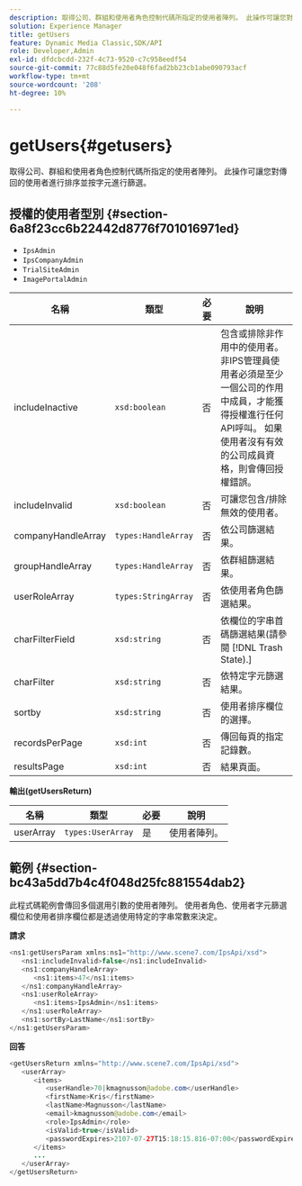 ```yaml
---
description: 取得公司、群組和使用者角色控制代碼所指定的使用者陣列。 此操作可讓您對傳回的使用者進行排序並按字元進行篩選。
solution: Experience Manager
title: getUsers
feature: Dynamic Media Classic,SDK/API
role: Developer,Admin
exl-id: dfdcbcdd-232f-4c73-9520-c7c958eedf54
source-git-commit: 77c88d5fe20e048f6fad2bb23cb1abe090793acf
workflow-type: tm+mt
source-wordcount: '208'
ht-degree: 10%

---
```


# getUsers{#getusers}

取得公司、群組和使用者角色控制代碼所指定的使用者陣列。 此操作可讓您對傳回的使用者進行排序並按字元進行篩選。

## 授權的使用者型別 {#section-6a8f23cc6b22442d8776f701016971ed}

* `IpsAdmin`
* `IpsCompanyAdmin`
* `TrialSiteAdmin`
* `ImagePortalAdmin`


| 名稱 | 類型 | 必要 | 說明 |
|---|---|---|---|
| includeInactive | `xsd:boolean` | 否 | 包含或排除非作用中的使用者。 非IPS管理員使用者必須是至少一個公司的作用中成員，才能獲得授權進行任何API呼叫。 如果使用者沒有有效的公司成員資格，則會傳回授權錯誤。 |
| includeInvalid | `xsd:boolean` | 否 | 可讓您包含/排除無效的使用者。 |
| companyHandleArray | `types:HandleArray` | 否 | 依公司篩選結果。 |
| groupHandleArray | `types:HandleArray` | 否 | 依群組篩選結果。 |
| userRoleArray | `types:StringArray` | 否 | 依使用者角色篩選結果。 |
| charFilterField | `xsd:string` | 否 | 依欄位的字串首碼篩選結果(請參閱 [!DNL Trash State).] |
| charFilter | `xsd:string` | 否 | 依特定字元篩選結果。 |
| sortby | `xsd:string` | 否 | 使用者排序欄位的選擇。 |
| recordsPerPage | `xsd:int` | 否 | 傳回每頁的指定記錄數。 |
| resultsPage | `xsd:int` | 否 | 結果頁面。 |

**輸出(getUsersReturn)**

| 名稱 | 類型 | 必要 | 說明 |
|---|---|---|---|
| userArray | `types:UserArray` | 是 | 使用者陣列。 |

## 範例 {#section-bc43a5dd7b4c4f048d25fc881554dab2}

此程式碼範例會傳回多個選用引數的使用者陣列。 使用者角色、使用者字元篩選欄位和使用者排序欄位都是透過使用特定的字串常數來決定。

**請求**

```java
<ns1:getUsersParam xmlns:ns1="http://www.scene7.com/IpsApi/xsd">
   <ns1:includeInvalid>false</ns1:includeInvalid>
   <ns1:companyHandleArray>
      <ns1:items>47</ns1:items>
   </ns1:companyHandleArray>
   <ns1:userRoleArray>
      <ns1:items>IpsAdmin</ns1:items>
   </ns1:userRoleArray>
   <ns1:sortBy>LastName</ns1:sortBy>
</ns1:getUsersParam>
```

**回答**

```java
<getUsersReturn xmlns="http://www.scene7.com/IpsApi/xsd">
   <userArray>
      <items>
         <userHandle>70|kmagnusson@adobe.com</userHandle>
         <firstName>Kris</firstName>
         <lastName>Magnusson</lastName>
         <email>kmagnusson@adobe.com</email>
         <role>IpsAdmin</role>
         <isValid>true</isValid>
         <passwordExpires>2107-07-27T15:18:15.816-07:00</passwordExpires>
      </items>
      ...
   </userArray>
</getUsersReturn>
```

